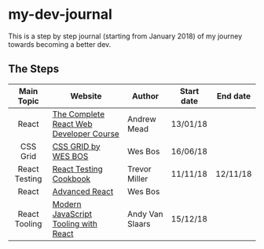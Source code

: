 # my-dev-journal

This is a step by step journal (starting from January 2018) of my journey towards becoming a better dev.

## The Steps

| Main Topic | Website | Author | Start date | End date |
| :------: | ------ | ------ | ------ | :------: |
| React | [The Complete React Web Developer Course](https://completereactcourse.com/) | Andrew Mead | 13/01/18 ||
| CSS Grid | [CSS GRID by WES BOS](https://cssgrid.io) | Wes Bos | 16/06/18 ||
| React Testing | [React Testing Cookbook](https://egghead.io/courses/react-testing-cookbook) | Trevor Miller | 11/11/18 | 12/11/18 |
| React | [Advanced React](https://advancedreact.com) | Wes Bos |||
| React Tooling | [Modern JavaScript Tooling with React](https://egghead.io/courses/modern-javascript-tooling-with-react) | Andy Van Slaars | 15/12/18 ||
